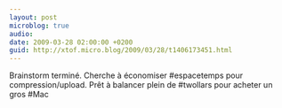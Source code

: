 ```yaml
---
layout: post
microblog: true
audio: 
date: 2009-03-28 02:00:00 +0200
guid: http://xtof.micro.blog/2009/03/28/t1406173451.html
---
```

Brainstorm terminé. Cherche à  économiser #espacetemps pour compression/upload. Prêt à balancer plein de #twollars pour acheter un gros #Mac

